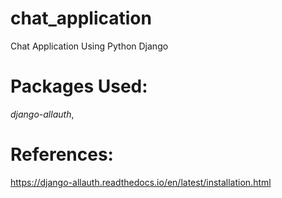 # chat_application
Chat Application Using Python Django

# Packages Used:
*django-allauth*, 

# References:
https://django-allauth.readthedocs.io/en/latest/installation.html

